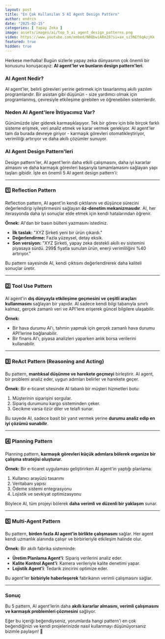 ```yaml
---
layout: post
title: "En Çok Kullanılan 5 AI Agent Design Pattern"
author: endrcn
date: "2025-02-15"
categories: [ Yapay Zeka ]
image: assets/images/ai/top_5_ai_agent_design_patterns.png
video: https://www.youtube.com/embed/N8QbwiARe28?si=ax_si5NEf6qAzjKk
featured: true
hidden: true
---
```


Herkese merhaba! Bugün sizlerle yapay zeka dünyasının çok önemli bir konusunu konuşacayız: **AI agent'ler ve bunların design pattern'leri**.

### AI Agent Nedir?
AI agent'ler, belirli görevleri yerine getirmek için tasarlanmış akıllı yazılım programlarıdır. Bir asistan gibi düşünün - size yardımcı olmak için programlanmış, çevresiyle etkileşime girebilen ve öğrenebilen sistemlerdir.

### Neden AI Agent'lere İhtiyacımız Var?
Günümüzde işler giderek karmaşıklaşıyor. Tek bir görev için bile birçok farklı sisteme erişmek, veri analiz etmek ve karar vermek gerekiyor. AI agent'ler tam da burada devreye giriyor - karmaşık görevleri otomatikleştiriyor, verimliliği artırıyor ve daha akıllı çözümler sunuyor.

### AI Agent Design Pattern'leri
Design pattern'ler, AI agent'lerin daha etkili çalışmasını, daha iyi kararlar almasını ve daha karmaşık görevleri başarıyla tamamlamasını sağlayan yapı taşları gibidir. İşte en önemli 5 AI agent design pattern'i:

---

### 1️⃣ Reflection Pattern
Reflection pattern, AI agent'in kendi çıktılarını ve düşünce sürecini değerlendirip iyileştirmesini sağlayan **öz-denetim mekanizmasıdır**. AI, her iterasyonda daha iyi sonuçlar elde etmek için kendi hatalarından öğrenir.

**Örnek:** AI'dan bir basın bülteni yazmasını istediniz.

- **İlk taslak:** "XYZ Şirketi yeni bir ürün çıkardı."
- **Değerlendirme:** Fazla yüzeysel, detay eksik.
- **Son versiyon:** "XYZ Şirketi, yapay zeka destekli akıllı ev sistemini piyasaya sürdü. 299$ fiyatla sunulan ürün, enerji verimliliğini %40 artırıyor."

Bu pattern sayesinde AI, kendi çıktısını değerlendirerek daha kaliteli sonuçlar üretir.

---

### 2️⃣ Tool Use Pattern
AI agent'in **dış dünyayla etkileşime geçmesini ve çeşitli araçları kullanmasını** sağlayan bir yapıdır. AI sadece kendi bilgi tabanıyla sınırlı kalmaz, gerçek zamanlı veri ve API'lere erişerek güncel bilgilere ulaşabilir.

**Örnek:**
- Bir hava durumu AI'ı, tahmin yapmak için gerçek zamanlı hava durumu API'lerine bağlanabilir.
- Bir finans AI'ı, piyasa analizleri yaparken anlık borsa verilerini kullanabilir.

---

### 3️⃣ ReAct Pattern (Reasoning and Acting)
Bu pattern, **mantıksal düşünme ve harekete geçmeyi** birleştirir. AI agent, bir problemi analiz eder, uygun adımları belirler ve harekete geçer.

**Örnek:** Bir e-ticaret sitesinde AI tabanlı bir müşteri hizmetleri botu:
1. Müşterinin siparişini sorgular.
2. Sipariş durumunu kargo sisteminden çeker.
3. Gecikme varsa özür diler ve telafi sunar.

Bu sayede AI, sadece basit bir yanıt vermek yerine **durumu analiz edip en iyi çözümü sunabilir**.

---

### 4️⃣ Planning Pattern
Planning pattern, **karmaşık görevleri küçük adımlara bölerek organize bir çalışma stratejisi oluşturur**.

**Örnek:** Bir e-ticaret uygulaması geliştirirken AI agent'in yaptığı planlama:
1. Kullanıcı arayüzü tasarımı
2. Veritabanı yapısı
3. Ödeme sistemi entegrasyonu
4. Lojistik ve sevkiyat optimizasyonu

Böylece AI, tüm projeyi bölerek **daha verimli ve düzenli bir yaklaşım** sunar.

---

### 5️⃣ Multi-Agent Pattern
Bu pattern, **birden fazla AI agent'in birlikte çalışmasını** sağlar. Her agent kendi uzmanlık alanında çalışır ve birbirleriyle etkileşim halinde olur.

**Örnek:** Bir akıllı fabrika sisteminde:
- **Üretim Planlama Agent'i**: Sipariş verilerini analiz eder.
- **Kalite Kontrol Agent'i**: Kamera verileriyle kalite denetimi yapar.
- **Lojistik Agent'i**: Tedarik zincirini optimize eder.

Bu agent'ler **birbiriyle haberleşerek** fabrikanın verimli çalışmasını sağlar.

---

### Sonuç
Bu 5 pattern, AI agent'lerin daha **akıllı kararlar almasını, verimli çalışmasını ve karmaşık problemleri çözmesini** sağlıyor.

Eğer bu içeriği beğendiyseniz, yorumlarda hangi pattern'i en çok beğendiğinizi ve kendi projelerinizde nasıl kullanmayı düşünüyorsanız bizimle paylaşın! 🚀

